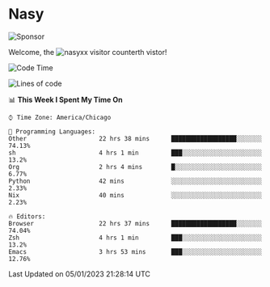 # Nasy

<!--
<p align="center">
<img height="200" src="https://github-readme-stats.vercel.app/api?username=nasyxx&count_private=true&show_icons=true&theme=dracula&include_all_commits=true"/>
<img height="200" src="https://github-readme-stats.vercel.app/api/top-langs/?username=nasyxx&theme=dracula&hide=html,jupyter+notebook&count_private=true&show_icons=true"/>
</p>

  
----------------
-->

![Sponsor](https://img.shields.io/static/v1.svg?label=Sponsor&message=%E2%9D%A4&logo=GitHub&style=flat&color=pink)
 
Welcome, the ![nasyxx visitor counter](https://count.getloli.com/get/@nasyxx?theme=rule34)th vistor!
 
<!--START_SECTION:waka-->
![Code Time](http://img.shields.io/badge/Code%20Time-3%2C026%20hrs%2051%20mins-blue)

![Lines of code](https://img.shields.io/badge/From%20Hello%20World%20I%27ve%20Written-5%20Million%20lines%20of%20code-blue)

📊 **This Week I Spent My Time On** 

```text
⌚︎ Time Zone: America/Chicago

💬 Programming Languages: 
Other                    22 hrs 38 mins      ██████████████████░░░░░░░   74.13% 
sh                       4 hrs 1 min         ███░░░░░░░░░░░░░░░░░░░░░░   13.2% 
Org                      2 hrs 4 mins        █░░░░░░░░░░░░░░░░░░░░░░░░   6.77% 
Python                   42 mins             ░░░░░░░░░░░░░░░░░░░░░░░░░   2.33% 
Nix                      40 mins             ░░░░░░░░░░░░░░░░░░░░░░░░░   2.23%

🔥 Editors: 
Browser                  22 hrs 37 mins      ██████████████████░░░░░░░   74.04% 
Zsh                      4 hrs 1 min         ███░░░░░░░░░░░░░░░░░░░░░░   13.2% 
Emacs                    3 hrs 53 mins       ███░░░░░░░░░░░░░░░░░░░░░░   12.76%

```


 Last Updated on 05/01/2023 21:28:14 UTC
<!--END_SECTION:waka-->

<!-- ![visitors](https://visitor-badge.laobi.icu/badge?page_id=nasyxx.nasyxx) -->
